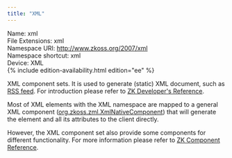 ```yaml
---
title: "XML"
---
```


Name: xml  
File Extensions: xml  
Namespace URI: http://www.zkoss.org/2007/xml  
Namespace shortcut: xml  
Device: XML  
{% include edition-availability.html edition="ee" %}

XML component sets. It is used to generate (static) XML document, such
as [RSS feed](http://www.whatisrss.com/). For introduction please refer
to [ZK Developer's Reference]({{site.baseurl}}/zk_dev_ref/ui_patterns/xml_output).

Most of XML elements with the XML namespace are mapped to a general XML
component ([org.zkoss.zml.XmlNativeComponent](https://www.zkoss.org/javadoc/latest/zk/org/zkoss/zml/XmlNativeComponent.html)) that
will generate the element and all its attributes to the client directly.

However, the XML component set also provide some components for
different functionality. For more information please refer to [ZK Component Reference]({{site.baseurl}}/zk_component_ref/xml_components).


